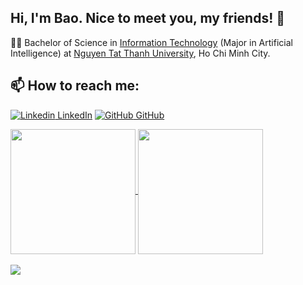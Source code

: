 ## Hi, I'm Bao. Nice to meet you, my friends! 👋

  🧑‍🎓 Bachelor of Science in [Information Technology](https://cntt.ntt.edu.vn/) (Major in Artificial Intelligence) at [Nguyen Tat Thanh University](https://ntt.edu.vn/), Ho Chi Minh City. <br>
## 📫 How to reach me: 

[![Linkedin](https://i.stack.imgur.com/gVE0j.png) LinkedIn](https://www.linkedin.com/in/giabaoDS/) [![GitHub](https://i.stack.imgur.com/tskMh.png) GitHub](https://github.com/malrins1710/)

<a href="https://github.com/malrins1710/malrins1710">
  <img height=200 align="center" src="https://github-readme-stats.vercel.app/api?username=malrins1710&show_icons=true&theme=prussian" />
</a>
<a href="https://github.com/malrins1710/malrins1710">
  <img height=200 align="center" src="https://github-readme-stats.vercel.app/api/top-langs?username=malrins1710&layout=compact&langs_count=8&theme=ambient_gradient " />
</a>
<br/><br/>

<a href="https://github.com/malrins1710/Titanic_ML">
  <!-- Change the `github-readme-stats.anuraghazra1.vercel.app` to `github-readme-stats.vercel.app`  -->
  <img align="center" src="https://github-readme-stats.anuraghazra1.vercel.app/api/pin/?username=malrins1710&repo=Titanic_ML&theme=ambient_gradient" />
</a>    


  

